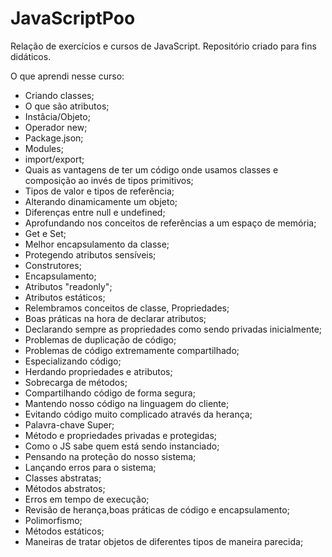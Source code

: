 # JavaScriptPoo

 Relação de exercícios e cursos de JavaScript. Repositório criado para fins didáticos.

O que aprendi nesse curso:

*	Criando classes;
*	O que são atributos;
*	Instâcia/Objeto;
*	Operador new;
*	Package.json;
*	Modules;
*	import/export;
*	Quais as vantagens de ter um código onde usamos classes e composição ao invés de tipos primitivos;
*	Tipos de valor e tipos de referência;
*	Alterando dinamicamente um objeto;
*	Diferenças entre null e undefined;
*	Aprofundando nos conceitos de referências a um espaço de memória;
*	Get e Set;
*	Melhor encapsulamento da classe;
*	Protegendo atributos sensíveis;
*	Construtores;
*	Encapsulamento;
*	Atributos "readonly";
*	Atributos estáticos;
*	Relembramos conceitos de classe, Propriedades;
*	Boas práticas na hora de declarar atributos;
*	Declarando sempre as propriedades como sendo privadas inicialmente;
*	Problemas de duplicação de código;
*	Problemas de código extremamente compartilhado;
*	Especializando código;
*	Herdando propriedades e atributos;
*	Sobrecarga de métodos;
*	Compartilhando código de forma segura;
*	Mantendo nosso código na linguagem do cliente;
*	Evitando código muito complicado através da herança;
*	Palavra-chave Super;
*	Método e propriedades privadas e protegidas;
*	Como o JS sabe quem está sendo instanciado;
*	Pensando na proteção do nosso sistema;
*	Lançando erros para o sistema;
*	Classes abstratas;
*	Métodos abstratos;
*	Erros em tempo de execução;
*	Revisão de herança,boas práticas de código e encapsulamento;
*	Polimorfismo;
*	Métodos estáticos;
*	Maneiras de tratar objetos de diferentes tipos de maneira parecida;
